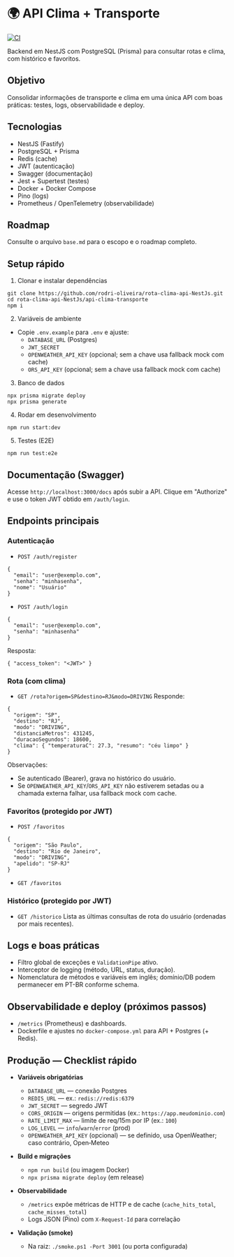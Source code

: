 # 🌍 API Clima + Transporte
[![CI](https://github.com/rodri-oliveira/rota-clima-api-NestJs/actions/workflows/ci.yml/badge.svg)](https://github.com/rodri-oliveira/rota-clima-api-NestJs/actions/workflows/ci.yml)

Backend em NestJS com PostgreSQL (Prisma) para consultar rotas e clima, com histórico e favoritos.

## Objetivo
Consolidar informações de transporte e clima em uma única API com boas práticas: testes, logs, observabilidade e deploy.

## Tecnologias
- NestJS (Fastify)
- PostgreSQL + Prisma
- Redis (cache)
- JWT (autenticação)
- Swagger (documentação)
- Jest + Supertest (testes)
- Docker + Docker Compose
- Pino (logs)
- Prometheus / OpenTelemetry (observabilidade)

## Roadmap
Consulte o arquivo `base.md` para o escopo e o roadmap completo.

## Setup rápido

1) Clonar e instalar dependências
```
git clone https://github.com/rodri-oliveira/rota-clima-api-NestJs.git
cd rota-clima-api-NestJs/api-clima-transporte
npm i
```

2) Variáveis de ambiente
- Copie `.env.example` para `.env` e ajuste:
  - `DATABASE_URL` (Postgres)
  - `JWT_SECRET`
  - `OPENWEATHER_API_KEY` (opcional; sem a chave usa fallback mock com cache)
  - `ORS_API_KEY` (opcional; sem a chave usa fallback mock com cache)

3) Banco de dados
```
npx prisma migrate deploy
npx prisma generate
```

4) Rodar em desenvolvimento
```
npm run start:dev
```

5) Testes (E2E)
```
npm run test:e2e
```

## Documentação (Swagger)
Acesse `http://localhost:3000/docs` após subir a API. Clique em "Authorize" e use o token JWT obtido em `/auth/login`.

## Endpoints principais

### Autenticação
- `POST /auth/register`
```
{
  "email": "user@exemplo.com",
  "senha": "minhasenha",
  "nome": "Usuário"
}
```

- `POST /auth/login`
```
{
  "email": "user@exemplo.com",
  "senha": "minhasenha"
}
```
Resposta:
```
{ "access_token": "<JWT>" }
```

### Rota (com clima)
- `GET /rota?origem=SP&destino=RJ&modo=DRIVING`
Responde:
```
{
  "origem": "SP",
  "destino": "RJ",
  "modo": "DRIVING",
  "distanciaMetros": 431245,
  "duracaoSegundos": 18600,
  "clima": { "temperaturaC": 27.3, "resumo": "céu limpo" }
}
```
Observações:
- Se autenticado (Bearer), grava no histórico do usuário.
- Se `OPENWEATHER_API_KEY`/`ORS_API_KEY` não estiverem setadas ou a chamada externa falhar, usa fallback mock com cache.

### Favoritos (protegido por JWT)
- `POST /favoritos`
```
{
  "origem": "São Paulo",
  "destino": "Rio de Janeiro",
  "modo": "DRIVING",
  "apelido": "SP-RJ"
}
```
- `GET /favoritos`

### Histórico (protegido por JWT)
- `GET /historico`
Lista as últimas consultas de rota do usuário (ordenadas por mais recentes).

## Logs e boas práticas
- Filtro global de exceções e `ValidationPipe` ativo.
- Interceptor de logging (método, URL, status, duração).
- Nomenclatura de métodos e variáveis em inglês; domínio/DB podem permanecer em PT-BR conforme schema.

## Observabilidade e deploy (próximos passos)
- `/metrics` (Prometheus) e dashboards.
- Dockerfile e ajustes no `docker-compose.yml` para API + Postgres (+ Redis).

## Produção — Checklist rápido
- __Variáveis obrigatórias__
  - `DATABASE_URL` — conexão Postgres
  - `REDIS_URL` — ex.: `redis://redis:6379`
  - `JWT_SECRET` — segredo JWT
  - `CORS_ORIGIN` — origens permitidas (ex.: `https://app.meudominio.com`)
  - `RATE_LIMIT_MAX` — limite de req/15m por IP (ex.: `100`)
  - `LOG_LEVEL` — `info`/`warn`/`error` (prod)
  - `OPENWEATHER_API_KEY` (opcional) — se definido, usa OpenWeather; caso contrário, Open‑Meteo

- __Build e migrações__
  - `npm run build` (ou imagem Docker)
  - `npx prisma migrate deploy` (em release)

- __Observabilidade__
  - `/metrics` expõe métricas de HTTP e de cache (`cache_hits_total`, `cache_misses_total`)
  - Logs JSON (Pino) com `X-Request-Id` para correlação

- __Validação (smoke)__
  - Na raiz: `./smoke.ps1 -Port 3001` (ou porta configurada)


